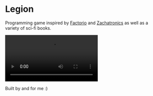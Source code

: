 # Legion

Programming game inspired by [Factorio][1] and [Zachatronics][2] as well as a
variety of sci-fi books.


<div><video controls src="https://github.com/RAttab/legion/assets/652873/8be68395-37cc-4e97-a20c-0342a7a34985.mp4" ></video></div>

Built by and for me :)

[1]: https://www.factorio.com/
[2]: https://www.zachtronics.com/
